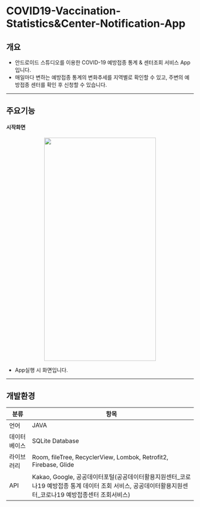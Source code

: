 # COVID19-Vaccination-Statistics&Center-Notification-App

## 개요
- 안드로이드 스튜디오를 이용한 COVID-19 예방접종 통계 & 센터조회 서비스 App입니다.
- 매일마다 변하는 예방접종 통계의 변화추세를 지역별로 확인할 수 있고, 주변의 예방접종 센터를 확인 후 신청할 수 있습니다.

---
## 주요기능
#### 시작화면
<p align="center"><img src="https://user-images.githubusercontent.com/61726631/122517102-96238680-d04a-11eb-85e3-acdd0c7add72.png" width="300px" height="600px"></p>

* App실행 시 화면입니다.


---

## 개발환경

분류 | 항목 
----- | ----- 
언어 | JAVA
데이터베이스 | SQLite Database
라이브러리 | Room, fileTree, RecyclerView, Lombok, Retrofit2, Firebase, Glide
API | Kakao, Google, 공공데이터포털(공공데이터활용지원센터_코로나19 예방접종 통계 데이터 조회 서비스, 공공데이터활용지원센터_코로나19 예방접종센터 조회서비스)
